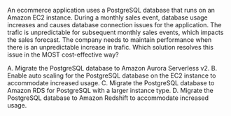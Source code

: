 An ecommerce application uses a PostgreSQL database that runs on an Amazon EC2 instance. During a monthly sales event, database usage increases and causes database connection issues for the application. The trafic is unpredictable for subsequent monthly sales events, which impacts the sales forecast. The company needs to maintain performance when there is an unpredictable increase in trafic. Which solution resolves this issue in the MOST cost-effective way? 

A. Migrate the PostgreSQL database to Amazon Aurora Serverless v2. 
B. Enable auto scaling for the PostgreSQL database on the EC2 instance to accommodate increased usage. 
C. Migrate the PostgreSQL database to Amazon RDS for PostgreSQL with a larger instance type. 
D. Migrate the PostgreSQL database to Amazon Redshift to accommodate increased usage.